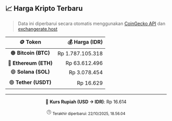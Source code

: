 

<!-- HARGA_KRIPTO -->
## 📈 Harga Kripto Terbaru

> Data ini diperbarui secara otomatis menggunakan [CoinGecko API](https://www.coingecko.com/) dan [exchangerate.host](https://exchangerate.host/)

<div align="center">

| 🪙 Token | 💰 Harga (IDR) |
|:------:|---------------:|
| 🟠 **Bitcoin (BTC)**   | Rp 1.787.105.318 |
| 🔵 **Ethereum (ETH)**  | Rp 63.612.496 |
| 🟣 **Solana (SOL)**    | Rp 3.078.454 |
| 🟢 **Tether (USDT)**   | Rp 16.629 |

---

💱 **Kurs Rupiah (USD → IDR)**: Rp 16.614

🕒 <sub>Terakhir diperbarui: 22/10/2025, 18.56.04</sub>

</div>
<!-- /HARGA_KRIPTO -->